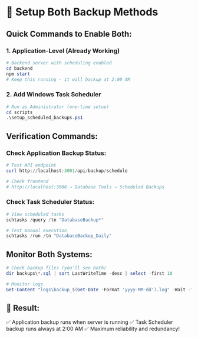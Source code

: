 # 🚀 Setup Both Backup Methods

## Quick Commands to Enable Both:

### 1. Application-Level (Already Working)
```powershell
# Backend server with scheduling enabled
cd backend
npm start
# Keep this running - it will backup at 2:00 AM
```

### 2. Add Windows Task Scheduler
```powershell
# Run as Administrator (one-time setup)
cd scripts
.\setup_scheduled_backups.ps1
```

## Verification Commands:

### Check Application Backup Status:
```powershell
# Test API endpoint
curl http://localhost:3001/api/backup/schedule

# Check frontend
# http://localhost:3000 → Database Tools → Scheduled Backups
```

### Check Task Scheduler Status:
```powershell
# View scheduled tasks
schtasks /query /tn "DatabaseBackup*"

# Test manual execution
schtasks /run /tn "DatabaseBackup_Daily"
```

## Monitor Both Systems:
```powershell
# Check backup files (you'll see both)
dir backups\*.sql | sort LastWriteTime -desc | select -first 10

# Monitor logs
Get-Content "logs\backup_$(Get-Date -Format 'yyyy-MM-dd').log" -Wait -Tail 10
```

## 🎉 Result:
✅ Application backup runs when server is running
✅ Task Scheduler backup runs always at 2:00 AM
✅ Maximum reliability and redundancy!
